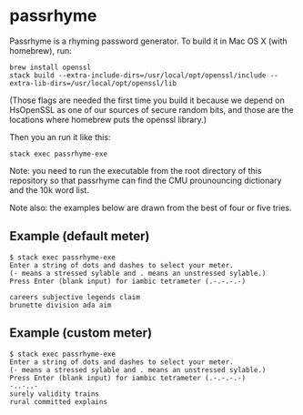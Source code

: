 # passrhyme

Passrhyme is a rhyming password generator.  To build it in Mac OS X (with homebrew), run:
```
brew install openssl
stack build --extra-include-dirs=/usr/local/opt/openssl/include --extra-lib-dirs=/usr/local/opt/openssl/lib
```
(Those flags are needed the first time you build it because we depend on HsOpenSSL as one of our sources of secure random bits, and those are the locations where homebrew puts the openssl library.)

Then you an run it like this:

```
stack exec passrhyme-exe
```


Note: you need to run the executable from the root directory of this repository so that passrhyme can find the CMU prounouncing
dictionary and the 10k word list.

Note also: the examples below are drawn from the best of four or five tries.

## Example (default meter)

```
$ stack exec passrhyme-exe
Enter a string of dots and dashes to select your meter.
(- means a stressed sylable and . means an unstressed sylable.)
Press Enter (blank input) for iambic tetrameter (.-.-.-.-)

careers subjective legends claim
brunette division ada aim
```

## Example (custom meter)

```
$ stack exec passrhyme-exe
Enter a string of dots and dashes to select your meter.
(- means a stressed sylable and . means an unstressed sylable.)
Press Enter (blank input) for iambic tetrameter (.-.-.-.-)
-..-..-
surely validity trains
rural committed explains
```
